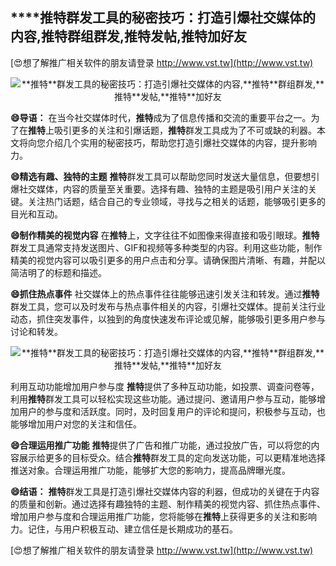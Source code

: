 ## ****推特**群发工具的秘密技巧：打造引爆社交媒体的内容,**推特**群组群发,**推特**发帖,**推特**加好友**

[😍想了解推广相关软件的朋友请登录 http://www.vst.tw](http://www.vst.tw)

 <center><img src="https://vst.tw/MP4/tuiguang/png/0.png" alt="**推特**群发工具的秘密技巧：打造引爆社交媒体的内容,**推特**群组群发,**推特**发帖,**推特**加好友"></center>

**😄导语：**
在当今社交媒体时代，**推特**成为了信息传播和交流的重要平台之一。为了在**推特**上吸引更多的关注和引爆话题，**推特**群发工具成为了不可或缺的利器。本文将向您介绍几个实用的秘密技巧，帮助您打造引爆社交媒体的内容，提升影响力。

**😄精选有趣、独特的主题**
**推特**群发工具可以帮助您同时发送大量信息，但要想引爆社交媒体，内容的质量至关重要。选择有趣、独特的主题是吸引用户关注的关键。关注热门话题，结合自己的专业领域，寻找与之相关的话题，能够吸引更多的目光和互动。

**😄制作精美的视觉内容**
在**推特**上，文字往往不如图像来得直接和吸引眼球。**推特**群发工具通常支持发送图片、GIF和视频等多种类型的内容。利用这些功能，制作精美的视觉内容可以吸引更多的用户点击和分享。请确保图片清晰、有趣，并配以简洁明了的标题和描述。

**😄抓住热点事件**
社交媒体上的热点事件往往能够迅速引发关注和转发。通过**推特**群发工具，您可以及时发布与热点事件相关的内容，引爆社交媒体。提前关注行业动态，抓住突发事件，以独到的角度快速发布评论或见解，能够吸引更多用户参与讨论和转发。

 <center><img src="https://vst.tw/MP4/tuiguang/png/0.png" alt="**推特**群发工具的秘密技巧：打造引爆社交媒体的内容,**推特**群组群发,**推特**发帖,**推特**加好友"></center>

利用互动功能增加用户参与度
**推特**提供了多种互动功能，如投票、调查问卷等，利用**推特**群发工具可以轻松实现这些功能。通过提问、邀请用户参与互动，能够增加用户的参与度和活跃度。同时，及时回复用户的评论和提问，积极参与互动，也能够增加用户对您的关注和信任。

**😄合理运用推广功能**
**推特**提供了广告和推广功能，通过投放广告，可以将您的内容展示给更多的目标受众。结合**推特**群发工具的定向发送功能，可以更精准地选择推送对象。合理运用推广功能，能够扩大您的影响力，提高品牌曝光度。

**😄结语：**
**推特**群发工具是打造引爆社交媒体内容的利器，但成功的关键在于内容的质量和创新。通过选择有趣独特的主题、制作精美的视觉内容、抓住热点事件、增加用户参与度和合理运用推广功能，您将能够在**推特**上获得更多的关注和影响力。记住，与用户积极互动、建立信任是长期成功的基石。

[😍想了解推广相关软件的朋友请登录 http://www.vst.tw](http://www.vst.tw)



